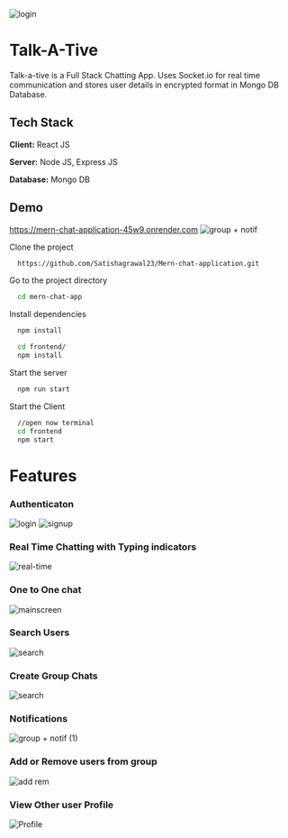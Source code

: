 ![login](https://github.com/user-attachments/assets/b5fe9082-9e6f-47d4-9b5f-6ff0f8b502fd)
# Talk-A-Tive

Talk-a-tive is a Full Stack Chatting App.
Uses Socket.io for real time communication and stores user details in encrypted format in Mongo DB Database.

## Tech Stack

**Client:** React JS

**Server:** Node JS, Express JS

**Database:** Mongo DB
  
## Demo
https://mern-chat-application-45w9.onrender.com
![group + notif](https://github.com/user-attachments/assets/fbe77f7b-d1ce-451e-95c6-123a2abc637d)



Clone the project

```bash
  https://github.com/Satishagrawal23/Mern-chat-application.git
```

Go to the project directory

```bash
  cd mern-chat-app
```

Install dependencies

```bash
  npm install
```

```bash
  cd frontend/
  npm install
```

Start the server

```bash
  npm run start
```
Start the Client

```bash
  //open now terminal
  cd frontend
  npm start
```

  
# Features
### Authenticaton
![login](https://github.com/user-attachments/assets/ac7bf492-e7af-4b86-b556-97346e949bb5)
![signup](https://github.com/user-attachments/assets/fb7b4fd6-8338-495e-97bd-841978443f8f)

### Real Time Chatting with Typing indicators
![real-time](https://github.com/user-attachments/assets/c276c586-a3da-4352-a029-d0059e3b023b)

### One to One chat
![mainscreen](https://github.com/user-attachments/assets/7accfee4-4830-4d37-9727-006b4689877b)

### Search Users
![search](https://github.com/user-attachments/assets/2d57fba7-4dd2-44e1-8960-702d6f3dd2f8)

### Create Group Chats
![search](https://github.com/user-attachments/assets/f4717c2d-58f9-4ac6-b965-4f6ab0292b66)

### Notifications 
![group + notif (1)](https://github.com/user-attachments/assets/b2407fc3-883e-4dd5-9a1c-3efcd17fb926)

### Add or Remove users from group
![add rem](https://github.com/user-attachments/assets/6a6c8fb5-5fe6-4f3f-8e9e-e37c69deff73)

### View Other user Profile
![Profile](https://github.com/user-attachments/assets/b9ad7038-8d28-46c6-9cc1-48931fa4ee21)

